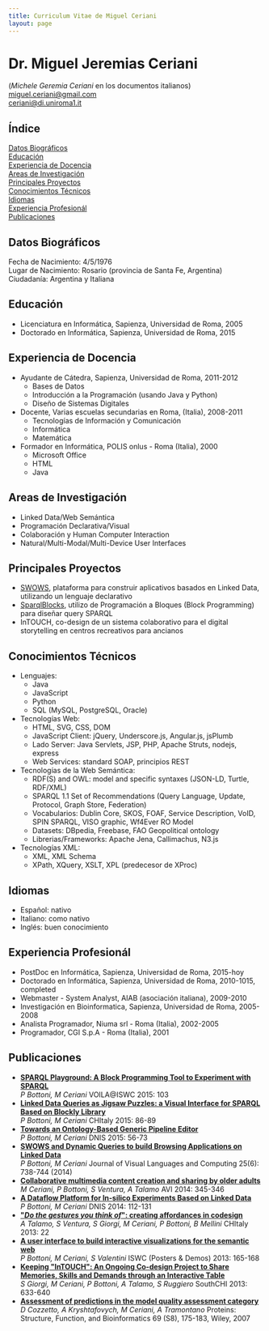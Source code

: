 ```yaml
---
title: Curriculum Vitae de Miguel Ceriani
layout: page
---
```


Dr. Miguel Jeremias Ceriani
===================
(_Michele Geremia Ceriani_ en los documentos italianos)  
miguel.ceriani@gmail.com  
ceriani@di.uniroma1.it

Índice
-----------------
[Datos Biográficos](#datos-biogrficos)  
[Educación](#educacin)  
[Experiencia de Docencia](#experiencia-de-docencia)  
[Areas de Investigación](#areas-de-investigacin)  
[Principales Proyectos](#principales-proyectos)  
[Conocimientos Técnicos](#conocimientos-tcnicos)  
[Idiomas](#idiomas)  
[Experiencia Profesionál](#experiencia-profesionl)  
[Publicaciones](#publicaciones)  

Datos Biográficos
-----------------
Fecha de Nacimiento: 4/5/1976  
Lugar de Nacimiento: Rosario (provincia de Santa Fe, Argentina)  
Ciudadanía: Argentina y Italiana

Educación
---------
* Licenciatura en Informática, Sapienza, Universidad de Roma, 2005
* Doctorado en Informática, Sapienza, Universidad de Roma, 2015

Experiencia de Docencia
-----------------------
* Ayudante de Cátedra, Sapienza, Universidad de Roma, 2011-2012
	* Bases de Datos
	* Introducción a la Programación (usando Java y Python)
	* Diseño de Sistemas Digitales
* Docente, Varias escuelas secundarias en Roma, (Italia), 2008-2011
	* Tecnologías de Información y Comunicación
	* Informática
	* Matemática
* Formador en Informática, POLIS onlus - Roma (Italia), 2000
	* Microsoft Office
	* HTML
	* Java

Areas de Investigación
----------------------
* Linked Data/Web Semántica
* Programación Declarativa/Visual
* Colaboración y Human Computer Interaction
* Natural/Multi-Modal/Multi-Device User Interfaces

Principales Proyectos
---------------
* [SWOWS](http://swows.org/), plataforma para construir aplicativos basados en Linked Data, utilizando un lenguaje declarativo
* [SparqlBlocks](http://miguel76.github.io/SparqlBlocks/), utilizo de Programación a Bloques (Block Programming) para diseñar query SPARQL
* InTOUCH, co-design de un sistema colaborativo para el digital storytelling en centros recreativos para ancianos

Conocimientos Técnicos
----------------------
* Lenguajes:
	* Java
	* JavaScript
	* Python
	* SQL (MySQL, PostgreSQL, Oracle)
* Tecnologías Web:
	* HTML, SVG, CSS, DOM
	* JavaScript Client: jQuery, Underscore.js, Angular.js, jsPlumb
	* Lado Server: Java Servlets, JSP, PHP, Apache Struts, nodejs, express
	* Web Services: standard SOAP, principios REST
* Tecnologías de la Web Semántica:
    * RDF(S) and OWL: model and specific syntaxes (JSON-LD, Turtle, RDF/XML)
	* SPARQL 1.1 Set of Recommendations (Query Language, Update, Protocol, Graph Store, Federation)
	* Vocabularios: Dublin Core, SKOS, FOAF, Service Description, VoID, SPIN SPARQL, VISO graphic, Wf4Ever RO Model
	* Datasets: DBpedia, Freebase, FAO Geopolitical ontology
	* Librerias/Frameworks: Apache Jena, Callimachus, N3.js
* Tecnologías XML:
	* XML, XML Schema
	* XPath, XQuery, XSLT, XPL (predecesor de XProc)

Idiomas
---------------
* Español: nativo
* Italiano: como nativo
* Inglés: buen conocimiento

Experiencia Profesionál
-----------------------
* PostDoc en Informática, Sapienza, Universidad de Roma, 2015-hoy
* Doctorado en Informática, Sapienza, Universidad de Roma, 2010-1015, completed
* Webmaster - System Analyst, AIAB (asociación italiana), 2009-2010
* Investigación en Bioinformatica, Sapienza, Universidad de Roma, 2005-2008
* Analista Programador, Niuma srl - Roma (Italia), 2002-2005
* Programador,  CGI S.p.A - Roma (Italia), 2001  

Publicaciones
------------
* [__SPARQL Playground: A Block Programming Tool to Experiment with SPARQL__](http://ceur-ws.org/Vol-1456/paper12.pdf)  
  _P Bottoni, M Ceriani_
  VOILA@ISWC 2015: 103
* [__Linked Data Queries as Jigsaw Puzzles: a Visual Interface for SPARQL Based on Blockly Library__](http://doi.acm.org/10.1145/2808435.2808467)  
  _P Bottoni, M Ceriani_
  CHItaly 2015: 86-89
* [__Towards an Ontology-Based Generic Pipeline Editor__](http://dx.doi.org/10.1007/978-3-319-16313-0_5)  
  _P Bottoni, M Ceriani_
  DNIS 2015: 56-73
* [__SWOWS and Dynamic Queries to build Browsing Applications on Linked Data__](http://dx.doi.org/10.1016/j.jvlc.2014.10.027)  
  _P Bottoni, M Ceriani_
  Journal of Visual Languages and Computing 25(6): 738-744 (2014)
* [__Collaborative multimedia content creation and sharing by older adults__](http://doi.acm.org/10.1145/2598153.2600029)  
  _M Ceriani, P Bottoni, S Ventura, A Talamo_
  AVI 2014: 345-346
* [__A Dataflow Platform for In-silico Experiments Based on Linked Data__](http://dx.doi.org/10.1007/978-3-319-05693-7_7)  
  _P Bottoni, M Ceriani_
  DNIS 2014: 112-131
* [__"_Do the gestures you think of_": creating affordances in codesign__](http://doi.acm.org/10.1145/2499149.2499176)  
  _A Talamo, S Ventura, S Giorgi, M Ceriani, P Bottoni, B Mellini_
  CHItaly 2013: 22
* [__A user interface to build interactive visualizations for the semantic web__](http://ceur-ws.org/Vol-1035/iswc2013_demo_42.pdf)  
  _P Bottoni, M Ceriani, S Valentini_
  ISWC (Posters & Demos) 2013: 165-168
* [__Keeping "InTOUCH": An Ongoing Co-design Project to Share Memories, Skills and Demands through an Interactive Table__](http://dx.doi.org/10.1007/978-3-642-39062-3_43)  
  _S Giorgi, M Ceriani, P Bottoni, A Talamo, S Ruggiero_
  SouthCHI 2013: 633-640
* [__Assessment of predictions in the model quality assessment category__](http://dx.doi.org/10.1002/prot.21669)  
  _D Cozzetto, A Kryshtafovych, M Ceriani, A Tramontano_
  Proteins: Structure, Function, and Bioinformatics 69 (S8), 175-183, Wiley, 2007
